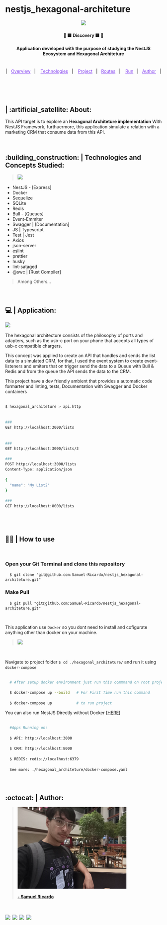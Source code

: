 # nestjs_hexagonal-architeture

<p align="center"> 
  <a href="https://www.linkedin.com/in/samuel-ricardo/" target="_blank">
    <img width="auto" src="https://cdn.webo.digital/uploads/2022/09/Nestjs_hero1.png"/>
  </a> 
</p>

<h4 align="center" > 🚀 🟥 Discovery 🟥 🚀 </h4>

<h4 align="center">
  Application developed with the purpose of studying the NestJS Ecosystem and Hexagonal Architeture </a>
</h4>

#

<p align="center">
  |&nbsp;&nbsp;
  <a style="color: #8a4af3;" href="#project">Overview</a>&nbsp;&nbsp;&nbsp;|&nbsp;&nbsp;&nbsp;
  <a style="color: #8a4af3;" href="#techs">Technologies</a>&nbsp;&nbsp;&nbsp;|&nbsp;&nbsp;&nbsp;
  <a style="color: #8a4af3;" href="#app">Project</a>&nbsp;&nbsp;&nbsp;|&nbsp;&nbsp;
  <a style="color: #8a4af3;" href="#routes">Routes</a>&nbsp;&nbsp;&nbsp;|&nbsp;&nbsp;&nbsp;
  <a style="color: #8a4af3;" href="#run-project">Run</a>&nbsp;&nbsp;&nbsp;|&nbsp;&nbsp;
  <a style="color: #8a4af3;" href="#author">Author</a>&nbsp;&nbsp;&nbsp;|&nbsp;&nbsp;&nbsp;
</p>

#

<br>

<p id="project"/>

<h2>  | :artificial_satellite: About:  </h2>

<p>
    This API target is to explore an <b>Hexagonal Architeture implementation</b> With NestJS Framework, furthuermore, this application simulate a relation with a marketing CRM that consume data from this API.
</p>

<br>

<h2 id="techs">
  :building_construction: | Technologies and Concepts Studied:
</h2>

> <a href='https://nestjs.com/'> <img width="48px" src="https://cdn.jsdelivr.net/gh/devicons/devicon/icons/nestjs/nestjs-plain-wordmark.svg" /> </a>

- NestJS - [Express]
- Docker
- Sequelize
- SQLite
- Redis
- Bull - [Queues]
- Event-Emmiter
- Swagger | [Documentation]
- JS | Typescript
- Test | Jest
- Axios
- json-server
- eslint
- prettier
- husky
- lint-sataged
- @swc | [Rust Compiler]

> Among Others...

<br>

#

<h2 id="app">
  💻 | Application:
</h2>

<img src="https://miro.medium.com/v2/resize:fit:818/1*aGCx1q4rO5Uny9AauDCqyw.png"/>

The hexagonal architecture consists of the philosophy of ports and adapters, such as the usb-c port on your phone that accepts all types of usb-c compatible chargers.

This concept was applied to create an API that handles and sends the list data to a simulated CRM, for that, I used the event system to create event-listeners and emiters that on trigger send the data to a Queue with Bull & Redis and from the queue the API sends the data to the CRM.

This project have a dev friendly ambient that provides a automatic code formarter and linting, tests, Documentation with Swagger and Docker containers

<p id="routes"/>

```bash

$ hexagonal_architeture > api.http


###
GET http://localhost:3000/lists


###
GET http://localhost:3000/lists/3

###
POST http://localhost:3000/lists
Content-Type: application/json

{
  "name": "My List2"
}

###
GET http://localhost:8000/lists

```

#

<br>

<h2 id="run-project"> 
   👨‍💻 | How to use
</h2>

<br>

### Open your Git Terminal and clone this repository

```git
  $ git clone "git@github.com:Samuel-Ricardo/nestjs_hexagonal-architeture.git"
```

### Make Pull

```git
  $ git pull "git@github.com:Samuel-Ricardo/nestjs_hexagonal-architeture.git"
```

<br>

This application use `Docker` so you dont need to install and cofigurate anything other than docker on your machine.

> <a target="_blank" href="https://www.docker.com/"> <img width="48px" src="https://cdn.jsdelivr.net/gh/devicons/devicon/icons/docker/docker-plain-wordmark.svg" /> </a>

<br>

Navigate to project folder `$ cd ./hexagonal_architeture/` and run it using `docker-compose`

```bash

  # After setup docker environment just run this commmand on root project folder:

  $ docker-compose up --build   # For First Time run this command

  $ docker-compose up           # to run project


```

You can also run NestJS Directly without Docker [[HERE](https://github.com/Samuel-Ricardo/nestjs_hexagonal-architeture/blob/main/hexagonal_architeture/README.md)]

```bash

  #Apps Running on:

  $ API: http://localhost:3000

  $ CRM: http://localhost:8000

  $ REDIS: redis://localhost:6379

  See more: ./hexagonal_architeture/docker-compose.yaml

```

<br>

#

<h2 id="author">
  :octocat: | Author:  
</h2>

> <a target="_blank" href="https://www.linkedin.com/in/samuel-ricardo/"> <img width="350px" src="https://github.com/Samuel-Ricardo/bolao-da-copa/blob/main/readme_files/IMG_20220904_220148_188.jpg?raw=true"/> <br> <p> <b> - Samuel Ricardo</b> </p></a>

<h1>
  <a herf='https://github.com/Samuel-Ricardo'>
    <img src='https://img.shields.io/static/v1?label=&message=Samuel%20Ricardo&color=black&style=for-the-badge&logo=GITHUB'> 
  </a>
  
  <a herf='https://www.instagram.com/samuel_ricardo.ex/'>
    <img src='https://img.shields.io/static/v1?label=&message=Samuel.ex&color=black&style=for-the-badge&logo=instagram'> 
  </a>
  
  <a herf='https://twitter.com/SamuelR84144340'>
    <img src='https://img.shields.io/static/v1?label=&message=Samuel%20Ricardo&color=black&style=for-the-badge&logo=twitter'> 
  </a>
  
   <a herf='https://www.linkedin.com/in/samuel-ricardo/'>
    <img src='https://img.shields.io/static/v1?label=&message=Samuel%20Ricardo&color=black&style=for-the-badge&logo=LinkedIn'> 
  </a>
</h1>
